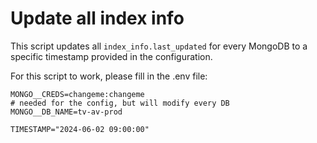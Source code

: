 # Update all index info

This script updates all `index_info.last_updated` for every MongoDB to a specific timestamp provided in the configuration.

For this script to work, please fill in the .env file:
```dotenv
MONGO__CREDS=changeme:changeme
# needed for the config, but will modify every DB
MONGO__DB_NAME=tv-av-prod

TIMESTAMP="2024-06-02 09:00:00"
```

